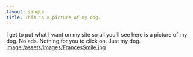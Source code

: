 ```yaml
---
layout: single
title: This is a picture of my dog.
---
```

I get to put what I want on my site so all you'll see here is a picture of my dog. No ads. Nothing for you to click on. Just my dog. <image:/assets/images/FrancesSmile.jpg>
